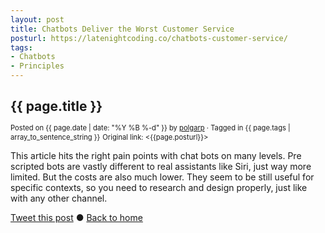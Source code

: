 ```yaml
---
layout: post
title: Chatbots Deliver the Worst Customer Service
posturl: https://latenightcoding.co/chatbots-customer-service/
tags:
- Chatbots
- Principles
---
```


## {{ page.title }}
<span style="font-size: 0.8em; line-height: 0.8em">Posted on {{ page.date | date: "%Y %B %-d" }} by <a href="https://twitter.com/polgarp">polgarp</a> &middot; Tagged in {{ page.tags | array_to_sentence_string }}</span>
<span style="font-size: 0.8em; line-height: 0.8em">Original link: <{{page.posturl}}></span>

This article hits the right pain points with chat bots on many levels. Pre scripted bots are vastly different to real assistants like Siri, just way more limited. But the costs are also much lower. They seem to be still useful for specific contexts, so you need to research and design properly, just like with any other channel.

<!--more-->
<a href="http://twitter.com/share?text={{page.title}}&url={{site.site_baseurl}}{{page.url}}&via=polgarp" target="_blank">Tweet this post</a> &#x25cf; <a href="{{ site.baseurl }}">Back to home</a>
